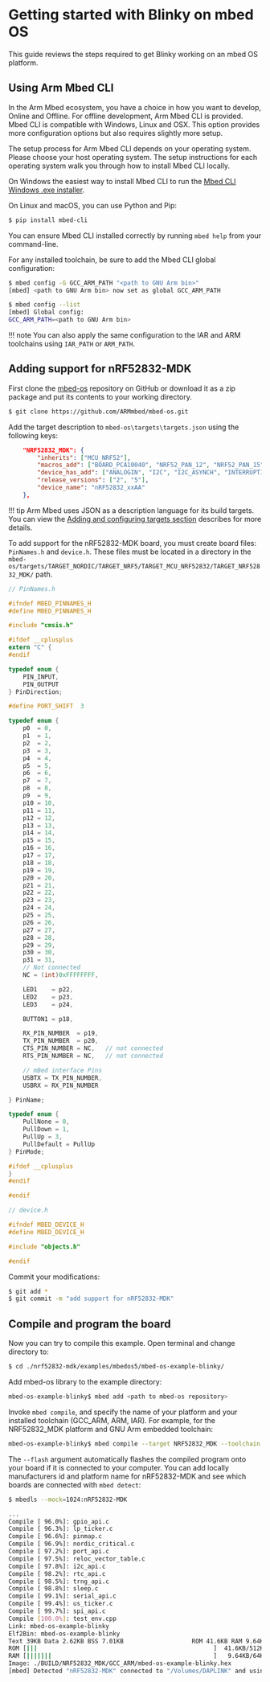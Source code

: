 # Getting started with Blinky on mbed OS

This guide reviews the steps required to get Blinky working on an mbed OS platform.

## Using Arm Mbed CLI

In the Arm Mbed ecosystem, you have a choice in how you want to develop, Online and Offline. For offline development, Arm Mbed CLI is provided. Mbed CLI is compatible with Windows, Linux and OSX. This option provides more configuration options but also requires slightly more setup.

The setup process for Arm Mbed CLI depends on your operating system. Please choose your host operating system. The setup instructions for each operating system walk you through how to install Mbed CLI locally.

On Windows the easiest way to install Mbed CLI to run the [Mbed CLI Windows .exe installer](https://mbed-media.mbed.com/filer_public/7f/46/7f46e205-52f5-48e2-be64-8f30d52f6d75/mbed_installer_v041.exe).

On Linux and macOS, you can use Python and Pip:

``` sh
$ pip install mbed-cli
```

You can ensure Mbed CLI installed correctly by running `mbed help` from your command-line.

For any installed toolchain, be sure to add the Mbed CLI global configuration:

``` sh
$ mbed config -G GCC_ARM_PATH "<path to GNU Arm bin>"
[mbed] <path to GNU Arm bin> now set as global GCC_ARM_PATH

$ mbed config --list
[mbed] Global config:
GCC_ARM_PATH=<path to GNU Arm bin>
```

!!! note 
	You can also apply the same configuration to the IAR and ARM toolchains using `IAR_PATH` or `ARM_PATH`.

## Adding support for nRF52832-MDK

First clone the [mbed-os](https://github.com/ARMmbed/mbed-os) repository on GitHub or download it as a zip package and put its contents to your working directory.

``` sh
$ git clone https://github.com/ARMmbed/mbed-os.git
```

Add the target description to `mbed-os\targets\targets.json` using the following keys:

``` json
	"NRF52832_MDK": {
	    "inherits": ["MCU_NRF52"],
	    "macros_add": ["BOARD_PCA10040", "NRF52_PAN_12", "NRF52_PAN_15", "NRF52_PAN_58", "NRF52_PAN_55", "NRF52_PAN_54", "NRF52_PAN_31", "NRF52_PAN_30", "NRF52_PAN_51", "NRF52_PAN_36", "NRF52_PAN_53", "S132", "CONFIG_GPIO_AS_PINRESET", "BLE_STACK_SUPPORT_REQD", "SWI_DISABLE0", "NRF52_PAN_20", "NRF52_PAN_64", "NRF52_PAN_62", "NRF52_PAN_63"],
	    "device_has_add": ["ANALOGIN", "I2C", "I2C_ASYNCH", "INTERRUPTIN", "LOWPOWERTIMER", "PORTIN", "PORTINOUT", "PORTOUT", "PWMOUT", "RTC", "SERIAL", "SERIAL_ASYNCH", "SERIAL_FC", "SLEEP", "SPI", "SPI_ASYNCH", "SPISLAVE", "FLASH"],
	    "release_versions": ["2", "5"],
	    "device_name": "nRF52832_xxAA"
	},
```

!!! tip
	Arm Mbed uses JSON as a description language for its build targets. You can view the [Adding and configuring targets section](https://os.mbed.com/docs/v5.7/tools/adding-and-configuring-targets.html) describes for more details. 

To add support for the nRF52832-MDK board, you must create board files: `PinNames.h` and `device.h`. These files must be located in a directory in the `mbed-os/targets/TARGET_NORDIC/TARGET_NRF5/TARGET_MCU_NRF52832/TARGET_NRF52832_MDK/` path.

``` c
// PinNames.h

#ifndef MBED_PINNAMES_H
#define MBED_PINNAMES_H

#include "cmsis.h"

#ifdef __cplusplus
extern "C" {
#endif

typedef enum {
    PIN_INPUT,
    PIN_OUTPUT
} PinDirection;

#define PORT_SHIFT  3

typedef enum {
    p0  = 0,
    p1  = 1,
    p2  = 2,
    p3  = 3,
    p4  = 4,
    p5  = 5,
    p6  = 6,
    p7  = 7,
    p8  = 8,
    p9  = 9,
    p10 = 10,
    p11 = 11,
    p12 = 12,
    p13 = 13,
    p14 = 14,
    p15 = 15,
    p16 = 16,
    p17 = 17,
    p18 = 18,
    p19 = 19,
    p20 = 20,
    p21 = 21,
    p22 = 22,
    p23 = 23,
    p24 = 24,
    p25 = 25,
    p26 = 26,
    p27 = 27,
    p28 = 28,
    p29 = 29,
    p30 = 30,
    p31 = 31,
    // Not connected
    NC = (int)0xFFFFFFFF,

    LED1    = p22,
    LED2    = p23,
    LED3    = p24,

    BUTTON1 = p18,

    RX_PIN_NUMBER  = p19,
    TX_PIN_NUMBER  = p20,
    CTS_PIN_NUMBER = NC,   // not connected
    RTS_PIN_NUMBER = NC,   // not connected

    // mBed interface Pins
    USBTX = TX_PIN_NUMBER,
    USBRX = RX_PIN_NUMBER

} PinName;

typedef enum {
    PullNone = 0,
    PullDown = 1,
    PullUp = 3,
    PullDefault = PullUp
} PinMode;

#ifdef __cplusplus
}
#endif

#endif
```

``` c
// device.h

#ifndef MBED_DEVICE_H
#define MBED_DEVICE_H

#include "objects.h"

#endif
```

Commit your modifications:

``` sh
$ git add *
$ git commit -m "add support for nRF52832-MDK"
```

## Compile and program the board

Now you can try to compile this example. Open terminal and change directory to:

``` sh
$ cd ./nrf52832-mdk/examples/mbedos5/mbed-os-example-blinky/
```

Add mbed-os library to the example directory:

``` sh
mbed-os-example-blinky$ mbed add <path to mbed-os repository>
```

Invoke `mbed compile`, and specify the name of your platform and your installed toolchain (GCC_ARM, ARM, IAR). For example, for the NRF52832_MDK platform and GNU Arm embedded toolchain:

``` sh
mbed-os-example-blinky$ mbed compile --target NRF52832_MDK --toolchain GCC_ARM --flash
```

The `--flash` argument automatically flashes the compiled program onto your board if it is connected to your computer. You can add locally manufacturers id and platform name for nRF52832-MDK and see which boards are connected with `mbed detect`:

``` sh
$ mbedls --mock=1024:nRF52832-MDK
```

``` sh
...
Compile [ 96.0%]: gpio_api.c
Compile [ 96.3%]: lp_ticker.c
Compile [ 96.6%]: pinmap.c
Compile [ 96.9%]: nordic_critical.c
Compile [ 97.2%]: port_api.c
Compile [ 97.5%]: reloc_vector_table.c
Compile [ 97.8%]: i2c_api.c
Compile [ 98.2%]: rtc_api.c
Compile [ 98.5%]: trng_api.c
Compile [ 98.8%]: sleep.c
Compile [ 99.1%]: serial_api.c
Compile [ 99.4%]: us_ticker.c
Compile [ 99.7%]: spi_api.c
Compile [100.0%]: test_env.cpp
Link: mbed-os-example-blinky
Elf2Bin: mbed-os-example-blinky
Text 39KB Data 2.62KB BSS 7.01KB                   ROM 41.6KB RAM 9.64KB
ROM [|||                                                 ]  41.6KB/512KB
RAM [|||||||                                             ]   9.64KB/64KB
Image: ./BUILD/NRF52832_MDK/GCC_ARM/mbed-os-example-blinky.hex
[mbed] Detected "nRF52832-MDK" connected to "/Volumes/DAPLINK" and using com port "/dev/tty.usbmodem1412"
```
